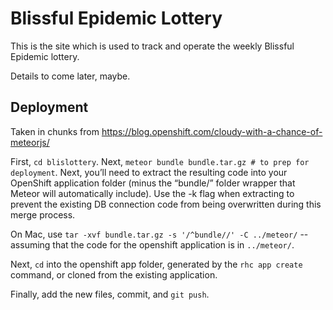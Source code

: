 Blissful Epidemic Lottery
=======

This is the site which is used to track and operate the weekly Blissful Epidemic lottery.

Details to come later, maybe.

## Deployment

Taken in chunks from https://blog.openshift.com/cloudy-with-a-chance-of-meteorjs/

First, `cd blislottery`.
Next, `meteor bundle bundle.tar.gz # to prep for deployment`.
Next, you’ll need to extract the resulting code into your OpenShift application folder 
(minus the “bundle/” folder wrapper that Meteor will automatically include). Use the -k 
flag when extracting to prevent the existing DB connection code from being overwritten 
during this merge process.

On Mac, use `tar -xvf bundle.tar.gz -s '/^bundle//' -C ../meteor/` -- assuming that the
code for the openshift application is in `../meteor/`.

Next, `cd` into the openshift app folder, generated by the `rhc app create` command, or
cloned from the existing application.

Finally, add the new files, commit, and `git push`.


